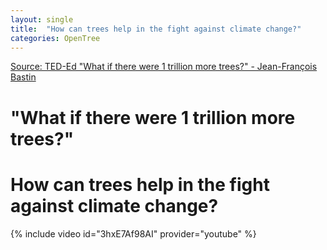 ```yaml
---
layout: single
title:  "How can trees help in the fight against climate change?"
categories: OpenTree
---
```


[Source: TED-Ed "What if there were 1 trillion more trees?" - Jean-François Bastin](https://www.youtube.com/watch?v=3hxE7Af98AI)

"What if there were 1 trillion more trees?"
===

# How can trees help in the fight against climate change? 

{% include video id="3hxE7Af98AI" provider="youtube" %}